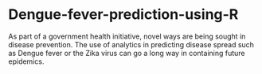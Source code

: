 # Dengue-fever-prediction-using-R
As part of a government health initiative, novel ways are being sought in disease prevention. The use of analytics in predicting disease spread such as Dengue fever or the Zika virus can go a long way in containing future epidemics.
